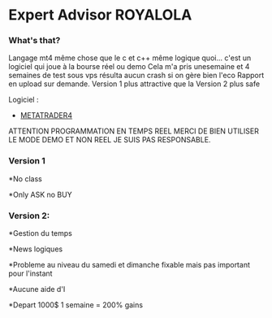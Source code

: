 # Expert Advisor ROYALOLA

### What's that?

Langage mt4 même chose que le c et c++ même logique quoi... c'est un logiciel qui joue à la bourse réel ou demo Cela m'a pris unesemaine et 4 semaines de test sous vps résulta aucun crash si on gère bien l'eco Rapport en upload sur demande.
Version 1 plus attractive que la Version 2 plus safe 

Logiciel : 
* [METATRADER4](http://www.metatrader4.com/)

ATTENTION PROGRAMMATION EN TEMPS REEL MERCI DE BIEN UTILISER LE MODE DEMO ET NON REEL JE SUIS PAS RESPONSABLE.

### Version 1

*No class

*Only ASK no BUY



### Version 2:

*Gestion du temps 

*News logiques

*Probleme au niveau du samedi et dimanche fixable mais pas important pour l'instant 

*Aucune aide d'I

*Depart 1000$ 1 semaine = 200% gains 

